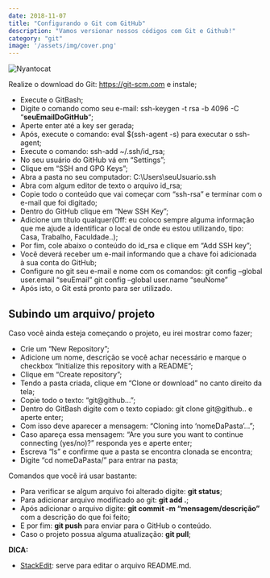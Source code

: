 ```yaml
---
date: 2018-11-07
title: "Configurando o Git com GitHub"
description: "Vamos versionar nossos códigos com Git e Github!"
category: "git"
image: '/assets/img/cover.png'
---
```


<div class="smallSize">

![Nyantocat](/assets/img/nyantocat.gif)

</div>

Realize o download do Git: <a href="https://git-scm.com" target="_blank" rel="nofollow, noreferrer,noopener,external">https://git-scm.com</a> e instale;

-   Execute o GitBash;
-   Digite o comando como seu e-mail: ssh-keygen -t rsa -b 4096 -C “**seuEmailDoGitHub**“;
-   Aperte enter até a key ser gerada;
-   Após, execute o comando: eval $(ssh-agent -s) para executar o ssh-agent;
-   Execute o comando: ssh-add ~/.ssh/id_rsa;
-   No seu usuário do GitHub vá em “Settings”;
-   Clique em “SSH and GPG Keys”;
-   Abra a pasta no seu computador: C:\Users\seuUsuario.ssh
-   Abra com algum editor de texto o arquivo id_rsa;
-   Copie todo o conteúdo que vai começar com “ssh-rsa” e terminar com o e-mail que foi digitado;
-   Dentro do GitHub clique em “New SSH Key”;
-   Adicione um título qualquer(Off: eu coloco sempre alguma informação que me ajude a identificar o local de onde eu estou utilizando, tipo: Casa, Trabalho, Faculdade..);
-   Por fim, cole abaixo o conteúdo do id_rsa e clique em “Add SSH key”;
-   Você deverá receber um e-mail informando que a chave foi adicionada à sua conta do GitHub;
-   Configure no git seu e-mail e nome com os comandos: git config –global user.email “seuEmail” git config –global user.name “seuNome”
-   Após isto, o Git está pronto para ser utilizado.

## Subindo um arquivo/ projeto

Caso você ainda esteja começando o projeto, eu irei mostrar como fazer;

-   Crie um “New Repository”;
-   Adicione um nome, descrição se você achar necessário e marque o checkbox “Initialize this repository with a README”;
-   Clique em “Create repository”;
-   Tendo a pasta criada, clique em “Clone or download” no canto direito da tela;
-   Copie todo o texto: “git@github…”;
-   Dentro do GitBash digite com o texto copiado: git clone git@github.. e aperte enter;
-   Com isso deve aparecer a mensagem: “Cloning into ‘nomeDaPasta’…”;
-   Caso apareça essa mensagem: “Are you sure you want to continue connecting (yes/no)?” responda yes e aperte enter;
-   Escreva “ls” e confirme que a pasta se encontra clonada se encontra;
-   Digite “cd nomeDaPasta/” para entrar na pasta;

Comandos que você irá usar bastante:

-   Para verificar se algum arquivo foi alterado digite: **git status**;
-   Para adicionar arquivo modificado ao git: **git add .**;
-   Após adicionar o arquivo digite: **git commit -m “mensagem/descrição”** com a descrição do que foi feito;
-   E por fim: **git push** para enviar para o GitHub o conteúdo.
-   Caso o projeto possua alguma atualização: **git pull**;

**DICA:**

- <a href="https://stackedit.io" target="_blank" rel="nofollow, noreferrer,noopener,external">StackEdit</a>: serve para editar o arquivo README.md.